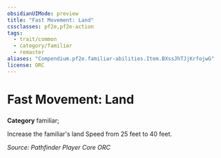```yaml
---
obsidianUIMode: preview
title: "Fast Movement: Land"
cssclasses: pf2e,pf2e-action
tags:
  - trait/common
  - category/familiar
  - remaster
aliases: "Compendium.pf2e.familiar-abilities.Item.BXssJhTJjKrfojwG"
license: ORC
---
```

# Fast Movement: Land

### 

**Category** familiar; 




Increase the familiar's land Speed from 25 feet to 40 feet.

*Source: Pathfinder Player Core*
*ORC*